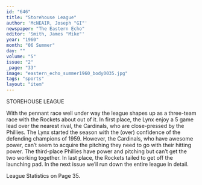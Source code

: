 ```yaml
---
id: "646"
title: "Storehouse League"
author: 'McNEAIR, Joseph "GI"'
newspaper: "The Eastern Echo"
editor: 'Smith, James "Mike"'
year: "1960"
month: "06 Summer"
day: ""
volume: "5"
issue: "2"
_page: "33"
image: "eastern_echo_summer1960_body0035.jpg"
tags: "sports"
layout: "item"
---
```

STOREHOUSE LEAGUE

With the pennant race well under way the league
shapes up as a three-team race with the Rockets about out
of it. In first place, the Lynx enjoy a 5 game lead over
the nearest rival, the Cardinals, who are close-pressed by
the Phillies. The Lynx started the season with the (over)
confidence of the defending champions of 1959. However,
the Cardinals, who have awesome power, can’t seem to
acquire the pitching they need to go with their hitting power.
The third-place Phillies have power and pitching but can’t
get the two working together. In last place, the Rockets
tailed to get off the launching pad. In the next issue we’il
run down the entire league in detail.

League Statistics on Page 35.
